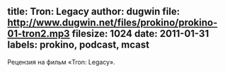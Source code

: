 title: Tron: Legacy
author: dugwin
file: http://www.dugwin.net/files/prokino/prokino-01-tron2.mp3
filesize: 1024
date: 2011-01-31
labels: prokino, podcast, mcast
---
Рецензия на фильм «Tron: Legacy».
